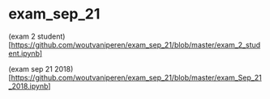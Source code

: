 # exam_sep_21

(exam 2 student)[https://github.com/woutvaniperen/exam_sep_21/blob/master/exam_2_student.ipynb]

(exam sep 21 2018)[https://github.com/woutvaniperen/exam_sep_21/blob/master/exam_Sep_21_2018.ipynb]
